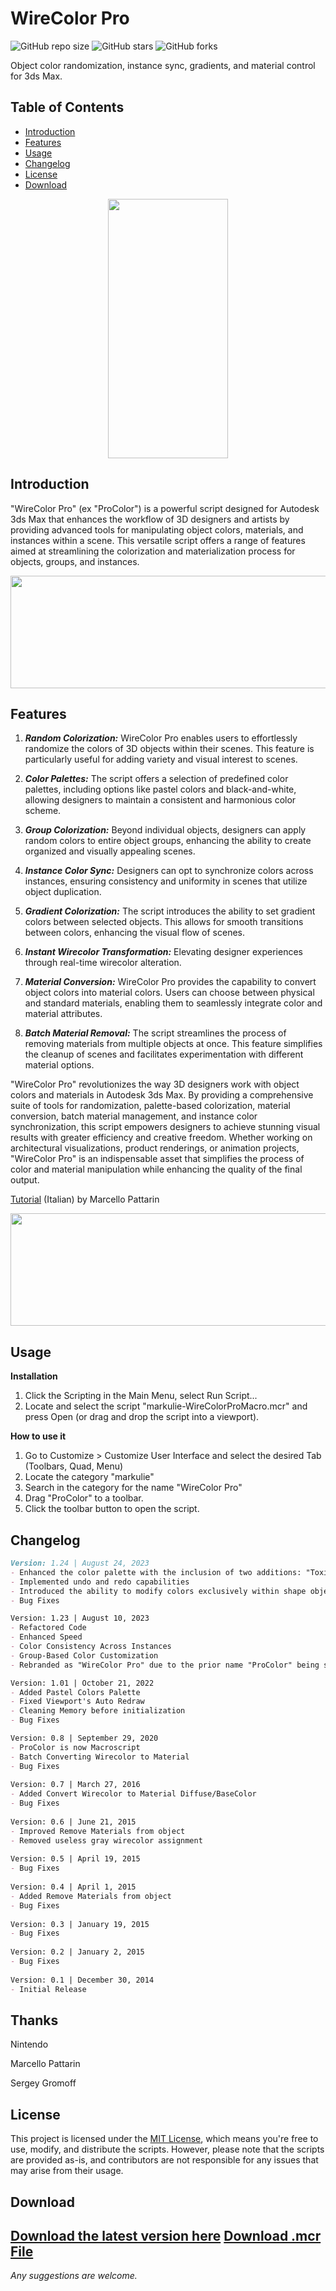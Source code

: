 # WireColor Pro

![GitHub repo size](https://img.shields.io/github/repo-size/markulie/WireColorPro)
![GitHub stars](https://img.shields.io/github/stars/markulie/WireColorPro?style=social)
![GitHub forks](https://img.shields.io/github/forks/markulie/WireColorPro?style=social)

Object color randomization, instance sync, gradients, and material control for 3ds Max.


## Table of Contents

- [Introduction](#introduction)
- [Features](#features)
- [Usage](#usage)
- [Changelog](#changelog)
- [License](#license)
- [Download](#download)



<p align="center">
  <img width="192" height="415" src="https://raw.githubusercontent.com/markulie/WireColorPro/master/WireColor_Pro_Window.jpg">
</p>

## Introduction

"WireColor Pro" (ex "ProColor") is a powerful script designed for Autodesk 3ds Max that enhances the workflow of 3D designers and artists by providing advanced tools for manipulating object colors, materials, and instances within a scene. This versatile script offers a range of features aimed at streamlining the colorization and materialization process for objects, groups, and instances.

<p align="center">
  <img width="650" height="180" src="https://github.com/markulie/WireColorPro/blob/master/WireColor_Pro_Blast.gif?raw=true">
</p>

## Features

1. _**Random Colorization:**_ WireColor Pro enables users to effortlessly randomize the colors of 3D objects within their scenes. This feature is particularly useful for adding variety and visual interest to scenes.

2. _**Color Palettes:**_ The script offers a selection of predefined color palettes, including options like pastel colors and black-and-white, allowing designers to maintain a consistent and harmonious color scheme.

3. _**Group Colorization:**_ Beyond individual objects, designers can apply random colors to entire object groups, enhancing the ability to create organized and visually appealing scenes.

4. _**Instance Color Sync:**_ Designers can opt to synchronize colors across instances, ensuring consistency and uniformity in scenes that utilize object duplication.

5. _**Gradient Colorization:**_ The script introduces the ability to set gradient colors between selected objects. This allows for smooth transitions between colors, enhancing the visual flow of scenes.

6. _**Instant Wirecolor Transformation:**_ Elevating designer experiences through real-time wirecolor alteration.

7. _**Material Conversion:**_ WireColor Pro provides the capability to convert object colors into material colors. Users can choose between physical and standard materials, enabling them to seamlessly integrate color and material attributes.

8. _**Batch Material Removal:**_ The script streamlines the process of removing materials from multiple objects at once. This feature simplifies the cleanup of scenes and facilitates experimentation with different material options.

"WireColor Pro" revolutionizes the way 3D designers work with object colors and materials in Autodesk 3ds Max. By providing a comprehensive suite of tools for randomization, palette-based colorization, material conversion, batch material management, and instance color synchronization, this script empowers designers to achieve stunning visual results with greater efficiency and creative freedom. Whether working on architectural visualizations, product renderings, or animation projects, "WireColor Pro" is an indispensable asset that simplifies the process of color and material manipulation while enhancing the quality of the final output.

<a href="https://www.youtube.com/watch?v=j5dhfQ13YUk" target="_blank">Tutorial</a> (Italian) by Marcello Pattarin

<p align="center">
  <img width="650" height="180" src="https://github.com/markulie/WireColorPro/blob/master/WireColor_Pro_Gradient.jpg?raw=true">
</p>

## Usage
**Installation**
1. Click the Scripting in the Main Menu, select Run Script...
2. Locate and select the script "markulie-WireColorProMacro.mcr" and press Open (or drag and drop the script into a viewport).

**How to use it**
1. Go to Customize > Customize User Interface and select the desired Tab (Toolbars, Quad, Menu)
2. Locate the category "markulie"
3. Search in the category for the name "WireColor Pro"
4. Drag "ProColor" to a toolbar.
5. Click the toolbar button to open the script.



## Changelog

```md
Version: 1.24 | August 24, 2023
- Enhanced the color palette with the inclusion of two additions: "Toxic" and "Clay."
- Implemented undo and redo capabilities
- Introduced the ability to modify colors exclusively within shape objects.
- Bug Fixes

Version: 1.23 | August 10, 2023
- Refactored Code
- Enhanced Speed
- Color Consistency Across Instances
- Group-Based Color Customization
- Rebranded as "WireColor Pro" due to the prior name "ProColor" being somewhat perplexing

Version: 1.01 | October 21, 2022
- Added Pastel Colors Palette  
- Fixed Viewport's Auto Redraw
- Cleaning Memory before initialization
- Bug Fixes

Version: 0.8 | September 29, 2020
- ProColor is now Macroscript
- Batch Converting Wirecolor to Material
- Bug Fixes
  
Version: 0.7 | March 27, 2016
- Added Convert Wirecolor to Material Diffuse/BaseColor
- Bug Fixes
  
Version: 0.6 | June 21, 2015
- Improved Remove Materials from object
- Removed useless gray wirecolor assignment
  
Version: 0.5 | April 19, 2015
- Bug Fixes
  
Version: 0.4 | April 1, 2015
- Added Remove Materials from object
- Bug Fixes
  
Version: 0.3 | January 19, 2015
- Bug Fixes
  
Version: 0.2 | January 2, 2015
- Bug Fixes
  
Version: 0.1 | December 30, 2014
- Initial Release

```

## Thanks

Nintendo

Marcello Pattarin

Sergey Gromoff


## License

This project is licensed under the [MIT License](LICENSE), which means you're free to use, modify, and distribute the scripts. However, please note that the scripts are provided as-is, and contributors are not responsible for any issues that may arise from their usage.

## Download
<a href="https://raw.githubusercontent.com/markulie/WireColorPro/master/markulie-WireColorProMacro.mcr" download>Download the latest version here</a>
<a href="https://raw.githubusercontent.com/markulie/WireColorPro/master/markulie-WireColorProMacro.mcr" download="markulie-WireColorProMacro.mcr">Download .mcr File</a>
---

*Any suggestions are welcome.*
